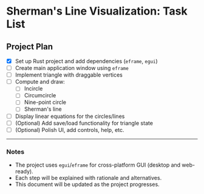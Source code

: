 # Sherman's Line Visualization: Task List

## Project Plan

- [x] Set up Rust project and add dependencies (`eframe`, `egui`)
- [ ] Create main application window using `eframe`
- [ ] Implement triangle with draggable vertices
- [ ] Compute and draw:
    - [ ] Incircle
    - [ ] Circumcircle
    - [ ] Nine-point circle
    - [ ] Sherman's line
- [ ] Display linear equations for the circles/lines
- [ ] (Optional) Add save/load functionality for triangle state
- [ ] (Optional) Polish UI, add controls, help, etc.

---

### Notes
- The project uses `egui`/`eframe` for cross-platform GUI (desktop and web-ready).
- Each step will be explained with rationale and alternatives.
- This document will be updated as the project progresses.
